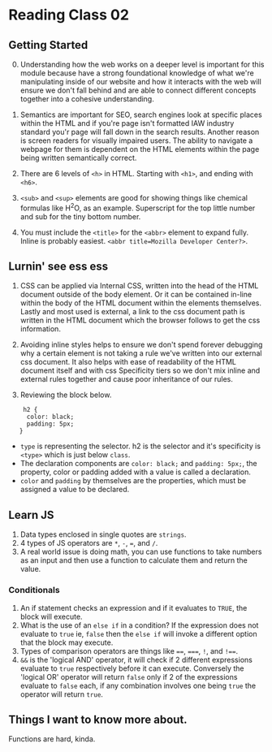 # Reading Class 02

## Getting Started

0. Understanding how the web works on a deeper level is important for this module because have a strong foundational knowledge of what we're manipulating inside of our website and how it interacts with the web will ensure we don't fall behind and are able to connect different concepts together into a cohesive understanding.

1. Semantics are important for SEO, search engines look at specific places within the HTML and if you're page isn't formatted IAW industry standard you'r page will fall down in the search results. Another reason is screen readers for visually impaired users. The ability to navigate a webpage for them is dependent on the HTML elements within the page being written semantically correct.

2. There are 6 levels of ```<h>``` in HTML. Starting with ```<h1>```, and ending with ```<h6>```.

3. ```<sub>``` and ```<sup>``` elements are good for showing things like chemical formulas like H<sup>2</sup>O, as an example. Superscript for the top little number and sub for the tiny bottom number.

4. You must include the ```<title>``` for the ```<abbr>``` element to expand fully. Inline is probably easiest. ```<abbr title=Mozilla Developer Center?>```.

## Lurnin' see ess ess

1. CSS can be applied via Internal CSS, written into the head of the HTML document outside of the body element. Or it can be contained in-line within the body of the HTML document within the elements themselves. Lastly and most used is external, a link to the css document path is written in the HTML document which the browser follows to get the css information.

2. Avoiding inline styles helps to ensure we don't spend forever debugging why a certain element is not taking a rule we've written into our external css document. It also helps with ease of readability of the HTML document itself and with css Specificity tiers so we don't mix inline and external rules together and cause poor inheritance of our rules.

3. Reviewing the block below.

```
    h2 {
     color: black;
     padding: 5px;
   }
```
+ ```type``` is representing the selector. h2 is the selector and it's specificity is ```<type>``` which is just below `class`.
+ The declaration components are ```color: black;``` and ```padding: 5px;```, the property, color or padding added with a value is called a declaration.
+  ```color``` and ```padding``` by themselves are the properties, which must be assigned a value to be declared.

## Learn JS

1. Data types enclosed in single quotes are ```strings```.
2. 4 types of JS operators are ```*```, ```-```, ```=```, and ```/```.
3. A real world issue is doing math, you can use functions to take numbers as an input and then use a function to calculate them and return the value.

### Conditionals

1. An if statement checks an expression and if it evaluates to `TRUE`, the block will execute.
2. What is the use of an `else if` in a condition? If the expression does not evaluate to `true` ie, `false` then the `else if` will invoke a different option that the block may execute.
3. Types of comparison operators are things like `==`, `===`, `!`, and `!==`.
4. `&&` is the 'logical AND' operator, it will check if 2 different expressions evaluate to  `true` respectively before it can execute. Conversely the 'logical OR' operator will return `false` only if 2 of the expressions evaluate to `false` each, if any combination involves one being `true` the operator will return `true`.

## Things I want to know more about.

Functions are hard, kinda.